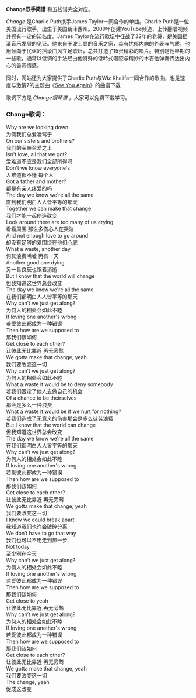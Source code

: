 

**Change双手简谱** 和五线谱完全对应。

_Change_ 是Charlie Puth携手James Taylor一同合作的单曲。Charlie
Puth是一位美国流行歌手，出生于美国新泽西州。2009年创建YouTube频道，上传翻唱视频并拥有一定的知名度。James
Taylor在流行歌坛中征战了32年的老将，是美国摇滚音乐发展的见证。他来自于波士顿的音乐之家，具有忧郁内向的外表与气质，他用倾向于民谣的摇滚曲风立足歌坛，总共打造了15张精彩的唱片。特别是他早期的一些歌，通常以低调的手法经由他特殊的低吟式唱腔与精妙的木吉他弹奏传达出内心的苦闷情感。

同时，网站还为大家提供了Charlie Puth与Wiz Khalifa一同合作的歌曲，也是速度与激情7的主题曲《[See You
Again](Music-5894-See-You-Again-速度与激情7主题曲.html "See You Again")》的曲谱下载

歌词下方是 _Change钢琴谱_ ，大家可以免费下载学习。

### Change歌词：

Why are we looking down  
为何我们总爱凌驾于  
On our sisters and brothers?  
我们的至亲至爱之上  
Isn't love, all that we got?  
爱难道不应是我们全部所得吗  
Don't we know everyone's  
人难道都不懂 每个人  
Got a father and mother?  
都是有亲人疼爱的吗  
The day we know we're all the same  
直到我们明白人人皆平等的那天  
Together we can make that change  
我们才能一起创造改变  
Look around there are too many of us crying  
看看周围 那么多伤心人在哭泣  
And not enough love to go around  
却没有足够的爱围绕在他们心底  
What a waste, another day  
何其浪费唏嘘 再有一天  
Another good one dying  
另一番良辰也跟着消逝  
But I know that the world will change  
但我知道这世界总会改变  
The day we know we're all the same  
在我们都明白人人皆平等的那天  
Why can’t we just get along?  
为何人的相处会如此不睦  
If loving one another's wrong  
若爱彼此都成为一种错误  
Then how are we supposed to  
那我们该如何  
Get close to each other?  
让彼此无比靠近 再无旁骛  
We gotta make that change, yeah  
我们要改变这一切  
Why can’t we just get along?  
为何人的相处会如此不睦  
What a waste it would be to deny somebody  
若我们否定了他人去做自己的机会  
Of a chance to be theirselves  
那会是多么一种浪费  
What a waste it would be if we hurt for nothing?  
若我们造成了无意义的伤害那会是多么徒劳浪费  
But I know that the world can change  
但我知道这世界总会改变  
The day we know we're all the same  
在我们都明白人人皆平等的那天  
Why can’t we just get along?  
为何人的相处会如此不睦  
If loving one another's wrong  
若爱彼此都成为一种错误  
Then how are we supposed to  
那我们该如何  
Get close to each other?  
让彼此无比靠近 再无旁骛  
We gotta make that change, yeah  
我们要改变这一切  
I know we could break apart  
我知道我们也许会破碎分离  
We don’t have to go that way  
我们也可以不用走到那一步  
Not today  
至少别在今天  
Why can’t we just get along?  
为何人的相处会如此不睦  
If loving one another's wrong  
若爱彼此都成为一种错误  
Then how are we supposed to  
那我们该如何  
Get close to yeah  
让彼此无比靠近 再无旁骛  
Why can’t we just get along?  
为何人的相处会如此不睦  
If loving one another's wrong  
若爱彼此都成为一种错误  
Then how are we supposed to  
那我们该如何  
Get close to each other?  
让彼此无比靠近 再无旁骛  
We gotta make that change, yeah  
我们要改变这一切  
The change, yeah  
促成这改变

